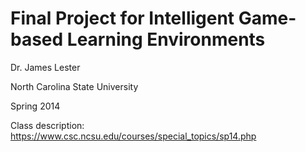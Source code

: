 Final Project for Intelligent Game-based Learning Environments
=====

Dr. James Lester

North Carolina State University

Spring 2014

Class description: https://www.csc.ncsu.edu/courses/special_topics/sp14.php

